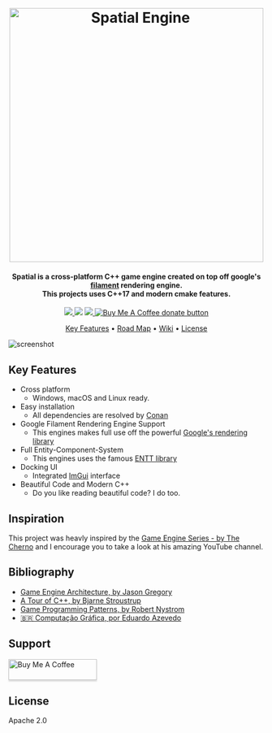 
<h1 align="center">
  <br>
  <a href="https://github.com/luizgabriel/Spatial.Engine"><img src="https://i.imgur.com/tkJzpLU.png" alt="Spatial Engine" width="500"></a>
</h1>

<h4 align="center">
Spatial is a cross-platform C++ game engine created on top off google's <a href="https://github.com/google/filament">filament</a> rendering engine. <br>This projects uses C++17 and modern cmake features.
</h4>

<p align="center">
  <a href="https://github.com/luizgabriel/Spatial.Engine/actions/workflows/build-macos.yml">
    <img src="https://github.com/luizgabriel/Spatial.Engine/actions/workflows/build-macos.yml/badge.svg" />
  </a>

  <img src="https://img.shields.io/badge/code%20quality-A-brightgreen" />
  
  <a href="https://github.com/luizgabriel/Spatial.Engine/pulls">
    <img src="https://img.shields.io/badge/PRs-welcome-brightgreen.svg?style=shields" />
  </a>

  <a href="https://buymeacoffee.com/luizgabriel" title="Donate to this project using Buy Me A Coffee">
    <img src="https://img.shields.io/badge/buy%20me%20a%20coffee-donate-yellow.svg" alt="Buy Me A Coffee donate button" />
  </a>
</p>

<p align="center">
  <a href="#key-features">Key Features</a> •
  <a href="https://github.com/luizgabriel/Spatial.Engine/projects/2">Road Map</a> •
  <a href="https://github.com/luizgabriel/Spatial.Engine/wiki">Wiki</a> •
  <a href="https://github.com/luizgabriel/Spatial.Engine/blob/master/LICENSE">License</a>
</p>

![screenshot](https://i.imgur.com/hiMjXdB.png)

## Key Features

* Cross platform
  - Windows, macOS and Linux ready.
* Easy installation
  - All dependencies are resolved by [Conan](https://conan.io)
* Google Filament Rendering Engine Support
  - This engines makes full use off the powerful [Google's rendering library](https://github.com/google/filament)
* Full Entity-Component-System
  - This engines uses the famous [ENTT library](https://github.com/skypjack/entt)
* Docking UI
  - Integrated [ImGui](https://github.com/ocornut/imgui) interface
* Beautiful Code and Modern C++
  - Do you like reading beautiful code? I do too.

## Inspiration

This project was heavly inspired by the [Game Engine Series - by The Cherno](https://www.youtube.com/playlist?list=PLlrATfBNZ98dC-V-N3m0Go4deliWHPFwT) and I encourage you to take a look at his amazing YouTube channel.

## Bibliography

- [Game Engine Architecture, by Jason Gregory](https://www.amazon.com.br/Engine-Architecture-Third-Jason-Gregory/dp/1138035459)
- [A Tour of C++, by Bjarne Stroustrup](https://www.amazon.com/Tour-2nd-Depth-Bjarne-Stroustrup/dp/0134997832)
- [Game Programming Patterns, by Robert Nystrom](https://www.amazon.com/dp/0990582906)
- [🇧🇷 Computação Gráfica, por Eduardo Azevedo](https://www.amazon.com.br/Computa%C3%A7%C3%A3o-Gr%C3%A1fica-Pr%C3%A1tica-Gera%C3%A7%C3%A3o-Imagens/dp/8535287795)

## Support

<a href="https://www.buymeacoffee.com/luizgabriel" target="_blank"><img src="https://www.buymeacoffee.com/assets/img/custom_images/orange_img.png" alt="Buy Me A Coffee" style="height: 41px !important;width: 174px !important;box-shadow: 0px 3px 2px 0px rgba(190, 190, 190, 0.5) !important;-webkit-box-shadow: 0px 3px 2px 0px rgba(190, 190, 190, 0.5) !important;" ></a>

## License

Apache 2.0

